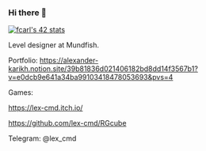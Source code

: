 ### Hi there 👋

<!--
**lex-cmd/lex-cmd** is a ✨ _special_ ✨ repository because its `README.md` (this file) appears on your GitHub profile.

Here are some ideas to get you started:

- 🔭 I’m currently working on ...
- 🌱 I’m currently learning ...
- 👯 I’m looking to collaborate on ...
- 🤔 I’m looking for help with ...
- 💬 Ask me about ...
- 📫 How to reach me: ...
- 😄 Pronouns: ...
- ⚡ Fun fact: ...
-->


[![fcarl's 42 stats](https://badge42.vercel.app/api/v2/cl1pz08ac000609l4qe3suiqv/stats?cursusId=21&coalitionId=101)](https://github.com/JaeSeoKim/badge42)

Level designer at Mundfish.

Portfolio: https://alexander-karikh.notion.site/39b81836d021406182bd8dd14f3567b1?v=e0dcb9e641a34ba99103418478053693&pvs=4

Games:

https://lex-cmd.itch.io/

https://github.com/lex-cmd/RGcube

Telegram: @lex_cmd
